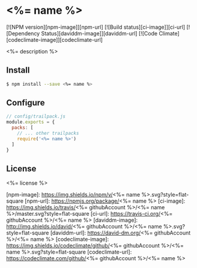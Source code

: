 # <%= name %>

[![NPM version][npm-image]][npm-url]
[![Build status][ci-image]][ci-url]
[![Dependency Status][daviddm-image]][daviddm-url]
[![Code Climate][codeclimate-image]][codeclimate-url]

<%= description %>

## Install

```sh
$ npm install --save <%= name %>
```

## Configure

```js
// config/trailpack.js
module.exports = {
  packs: [
    // ... other trailpacks
    require('<%= name %>')
  ]
}
```

## License
<%= license %>

[npm-image]: https://img.shields.io/npm/v/<%= name %>.svg?style=flat-square
[npm-url]: https://npmjs.org/package/<%= name %>
[ci-image]: https://img.shields.io/travis/<%= githubAccount %>/<%= name %>/master.svg?style=flat-square
[ci-url]: https://travis-ci.org/<%= githubAccount %>/<%= name %>
[daviddm-image]: http://img.shields.io/david/<%= githubAccount %>/<%= name %>.svg?style=flat-square
[daviddm-url]: https://david-dm.org/<%= githubAccount %>/<%= name %>
[codeclimate-image]: https://img.shields.io/codeclimate/github/<%= githubAccount %>/<%= name %>.svg?style=flat-square
[codeclimate-url]: https://codeclimate.com/github/<%= githubAccount %>/<%= name %>


